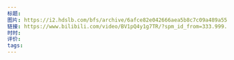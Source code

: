 ```yaml
---
标题: 
图片: https://i2.hdslb.com/bfs/archive/6afce82e042666aea5b8c7c09a489a55fdba4a9c.jpg@518w_290h_1c_!web-video-share-cover.avif
链接: https://www.bilibili.com/video/BV1pQ4y1g7TR/?spm_id_from=333.999.0.0&vd_source=e815fa5e2c428a98163e9d19be40ec58
时时: 
评价: 
tags:
---
```


